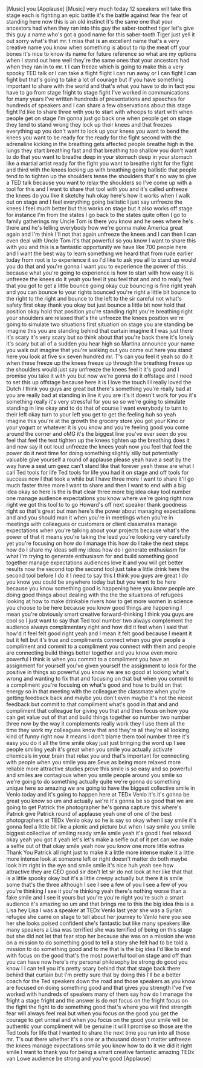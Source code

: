 
[Music]
you
[Applause]
[Music]
very much today 12 speakers will take
this stage each is fighting an epic
battle it&#39;s the battle against fear the
fear of standing here now this is an old
instinct it&#39;s the same one that your
ancestors had when they ran into this
guy the saber-toothed tiger let&#39;s give
this guy a name who&#39;s got a good name
for this saber-tooth Tiger just yell it
out sorry what&#39;s that mr. t miss that is
an excellent name that&#39;s a very creative
name you know when something is about to
rip the meat off your bones it&#39;s nice to
know its name for future reference
so what are my options when I stand out
here well they&#39;re the same ones that
your ancestors had when they ran in to
mr. t I can freeze which is going to
make this a very spooky TED talk or I
can take a flight flight I can run away
or I can fight I can fight but that&#39;s
going to take a lot of courage but if
you have something important to share
with the world and that&#39;s what you have
to do in fact you have to go from stage
fright to stage fight I&#39;ve worked in
communications for many years I&#39;ve
written hundreds of presentations and
speeches for hundreds of speakers and I
can share a few observations about this
stage fight I&#39;d like to share three with
you to start with whoops
to start with when people get on stage
I&#39;m gonna just go back one when people
get on stage they tend to stand wrong
they lock up their knees and that
freezes everything up you don&#39;t want to
lock up your knees you want to bend the
knees
you want to be ready for the ready for
the fight second with the adrenaline
kicking in the breathing gets affected
people breathe high in the lungs they
start breathing fast and that breathing
too shallow you don&#39;t want to do that
you want to breathe deep in your stomach
deep in your stomach like a martial
artist ready for the fight you want to
breathe right for the fight and third
with the knees locking up with breathing
going ballistic that people tend to to
tighten up the shoulders tense the
shoulders that&#39;s no way to give a TED
talk because you want to relax the
shoulders so I&#39;ve come up with a tool
for this and I want to share that tool
with you and it&#39;s called unfreeze the
knees do you like it sketchy huh okay
here&#39;s how it works when I walk out on
stage and I feel everything going
ballistic I just say unfreeze the knees
I feel much better but this works on
stage but it also works off stage for
instance I&#39;m from the states I go back
to the states quite often I go to family
gatherings my Uncle Tom is there you
know and he sees where he&#39;s there and
he&#39;s telling everybody how we&#39;re gonna
make America great again and I&#39;m think
I&#39;ll not that again unfreeze the knees
and I can then I can even deal with
Uncle Tom it&#39;s that powerful so you know
I want to share this with you and this
is a fantastic opportunity we have like
700 people here and I want the best way
to learn something we heard that from
rude earlier today from root is to
experience it so I&#39;d like to ask you all
to stand up would you do that
and you&#39;re gonna I want you to
experience the power of this because
what you&#39;re going to experience is how
to start with how easy it is unfreeze
the knees do it yeah you feel it you
feel that and and to really feel that
you got to get a little bounce going
okay cuz bouncing is fine right yeah and
you can bounce to your rights bounced
you&#39;re right a little bit bounce to the
right to the right and bounce to the
left to the sir careful not what&#39;s
safety first okay thank you okay
but just bounce a little bit now hold
that position okay hold that position
you&#39;re standing right you&#39;re breathing
right your shoulders are relaxed that&#39;s
the unfreeze the knees position we&#39;re
going to simulate two situations first
situation on stage you are standing be
imagine this you are standing behind
that curtain imagine it I was just there
it&#39;s scary it&#39;s very scary but so think
about that you&#39;re back there it&#39;s lonely
it&#39;s scary but all of a sudden you hear
high so Martina announce your name
you walk out imagine that you&#39;re walking
out you come out here you stand here you
look at five six seven hundred mr. T&#39;s
can you feel it yeah so do it when these
freeze up the knees freeze up through
the breathing freeze up the shoulders
would just say unfreeze the knees feel
it it&#39;s good and I promise you take it
with you but now we&#39;re gonna do it
offstage and I need to set this up
offstage because here it is I love the
touch I I really loved the Dutch I think
you guys are great but there&#39;s something
you&#39;re really bad at you are really bad
at standing in line it you are it&#39;s it
doesn&#39;t work for you it&#39;s something
really it&#39;s very stressful for you so so
we&#39;re going to simulate standing in line
okay and to do that of course I want
everybody to turn to their left okay
turn to your left you get to get the
feeling huh so yeah imagine this you&#39;re
at the growth the grocery store you got
your Kino or your yogurt or whatever it
is you know and you&#39;re feeling good you
come around the corner and oMG it&#39;s the
biggest line you&#39;ve ever seen do you
feel that feel the test tighten up the
knees tighten up the breathing does it
and now say it out loud unfreeze the
knees yeah now you feel that feel the
power do it next time for doing
something slightly silly but potentially
valuable give yourself a round of
applause please
yeah
have a seat by the way have a seat um
geez can&#39;t stand like that forever yeah
these are what I call Ted tools for life
Ted tools for life you had it on stage
and off tools for success now I that
took a while but I have three more I
want to share it&#39;ll go much faster three
more I want to share and then I want to
end with a big idea okay so here is the
is that clear
three more big idea okay tool number one
manage audience expectations you know
where we&#39;re going right now right we got
this tool to to go Howard&#39;s off next
speaker thank goodness right so that&#39;s
great but man here&#39;s the power about
managing expectations and and you should
man it when you&#39;re in meetings when
you&#39;re in meetings with colleagues or
customers or client classmates manage
expectations when you&#39;re talking about
your projects because what&#39;s the power
of that it means you&#39;re taking the lead
you&#39;re looking very carefully yet you&#39;re
focusing on how do I manage this how do
I take the next steps how do I share my
ideas sell my ideas how do i generate
enthusiasm for what I&#39;m trying to
generate enthusiasm for and build
something good together manage
expectations audiences love it and you
will get better results now the second
top the second tool just take a little
drink here the second tool before I do
it I need to say this
I think you guys are great I do you know
you could be anywhere today but but you
want to be here because you know
something good is happening here you
know people are doing good things about
dealing with the the the situations of
refugees looking at how to make
drinkable rivers how to get more women
in science you choose to be here because
you know good things are happening I
mean you&#39;re obviously smart creative
forward-thinking I think you guys are
cool so I just want to say that Ted tool
number two always complement the
audience always complimentary right and
how did it feel when I said that how&#39;d
it feel felt good right yeah and I mean
it felt good because I meant it but it
felt but it&#39;s true and compliments
connect when you give people a
compliment and commit to a compliment
you connect with them and people are
connecting build things better together
and you know even more powerful I think
is when you commit to a compliment you
have an assignment for yourself you&#39;ve
given yourself the assignment to look
for the positive in things so powerful
you know we are so good at looking
what&#39;s wrong and wanting to fix that and
focusing on that but when you commit to
a compliment you&#39;re focusing on what&#39;s
good and how to build on that energy so
in that meeting with the colleague the
classmate when you&#39;re getting feedback
back and maybe you don&#39;t even maybe it&#39;s
not the nicest feedback but commit to
that compliment what&#39;s good in that and
and compliment that colleague for giving
you that and then focus on how you can
get value out of that and build things
together so number two number three now
by the way it complements really work
they I use them all the time they work
my colleagues know that and they&#39;re all
they&#39;re all looking kind of funny right
now it means I don&#39;t blame them tool
number three it&#39;s easy you do it all the
time smile okay just just bringing the
word up I see people smiling yeah it&#39;s
great when you smile you actually
activate chemicals in your brain that
relax you and that&#39;s important for
connecting with people when you smile
you are
Seve as being more relaxed more reliable
more attractive studies prove this smile
is so easy and so powerful and smiles
are contagious when you smile people
around you smile so we&#39;re going to do
something actually quite we&#39;re gonna do
something unique here so amazing we are
going to have the biggest collective
smile in Venlo today and it&#39;s going to
happen here at TEDx Venlo it&#39;s it&#39;s
gonna be great you know so um and
actually we&#39;re it&#39;s gonna be so good
that we are going to get Patrick the
photographer he&#39;s gonna capture this
where&#39;s Patrick give Patrick round of
applause yeah one of one of the best
photographers at TEDx Venlo okay so he
is say so okay when I say smile it&#39;s
gonna feel a little bit like a picnic
and picture but when I say smile you
smile biggest collective of smiling
ready smile smile
yeah it&#39;s good I feel relaxed okay yeah
you got it yeah let&#39;s let&#39;s make a
selfie out of it pet can we make a
selfie out of that okay smile
yeah now you know one more little extras
Thank You Patrick
all right just to make it a little more
intense make it a little more intense
look at someone left or right doesn&#39;t
matter do both maybe look him right in
the eye and smile smile it&#39;s nice huh
yeah see how attractive they are CEO
good sir don&#39;t let sir do not look at
her like that that is a little spooky
okay but it&#39;s a little creepy actually
but there it is smile some that&#39;s the
three although I see I see a few of you
I see a few of you you&#39;re thinking I see
it you&#39;re thinking yeah there&#39;s nothing
worse than a fake smile and I see it
yours but you&#39;re you&#39;re right you&#39;re
such a smart audience it&#39;s amazing so um
and that brings me to this the big idea
this is a Lisa
hey Lisa I was a speaker at TEDx Venlo
last year she was a Syrian refugee
she came on stage to tell about her
journey to Venlo
here you see her she looks poised
confident she&#39;s fantastic but like many
speakers like many speakers a Lisa was
terrified she was terrified of being on
this stage but she did not let that fear
stop her because she was on a mission
she was on a mission to do something
good to tell a story she felt had to be
told a mission to do something good and
to me that is the big idea I&#39;d like to
end with focus on the good that&#39;s the
most powerful tool on stage and off than
you can have now here&#39;s my personal
philosophy be strong do good you know I
I can tell you it&#39;s pretty scary behind
that that stage back there behind that
curtain but I&#39;m pretty sure that by
doing this I&#39;ll be a better coach for
the Ted speakers down the road and those
speakers as you know are focused on
doing something good and that gives you
strength I&#39;ve I&#39;ve worked with hundreds
of speakers many of them say how do I
manage the fright a stage fright and the
answer is do not focus on the fright
focus on the fight the fight to do
something good that&#39;s where you will
find strength fear will always feel real
but when you focus on the good you get
the courage to get unreal and when you
focus on the good your smile will be
authentic your compliment will be
genuine it will I promise
so those are the Ted tools for life that
I wanted to share the next time you run
into all those mr. T&#39;s out there whether
it&#39;s a one or a thousand doesn&#39;t matter
unfreeze the knees manage expectations
smile you know how to do it we did it
right smile I want to thank you for
being a smart creative fantastic amazing
TEDx van Lowe audience be strong and
you&#39;re good
[Applause]
